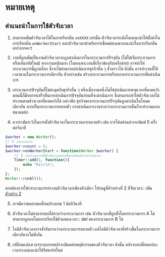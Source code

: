 # หมายเหตุ
## คำแนะนำในการใช้ตัวจับเวลา
1. สามารถเพิ่มตัวจับเวลาได้ในการเรียกคืน ```onXXXX``` เท่านั้น ตัวจับเวลาระดับโลกแนะนำให้ตั้งค่าในการเรียกคืน ```onWorkerStart``` และตัวจับเวลาสำหรับการเชื่อมต่อเฉพาะแนะนำในการเรียกคืน ```onConnect```

2. งานที่ถูกเพิ่มเป็นงานตัวจับเวลาจะถูกดำเนินการในกระบวนการปัจจุบัน (ไม่ได้เริ่มกระบวนการหรือเส้นรหัสใหม่) หากงานหนักมาก (โดยเฉพาะงานที่เกี่ยวข้องกับเครือข่าย) อาจทำให้กระบวนการนี้ถูกบล็อก ซึ่งจะไม่สามารถดำเนินการธุรกิจอื่น ๆ ชั่วคราวได้ ดังนั้น ควรทำงานที่ใช้เวลานานในกระบวนการเดียวกัน ตัวอย่างเช่น สร้างกระบวนการหรือหลายกระบวนการเพื่อดำเนินการ

3. กระบวนการปัจจุบันที่ไม่สะดุดกับธุรกิจอื่น ๆ หรือเมื่องานหนึ่งไม่ได้ดำเนินการตามเวลาที่คาดหวัง ตอนนี้ก็มีรอการเสร็จสิ้นการดำเนินการปัจจุบันก่อนที่จะดำเนินการ ซึ่งสามารถทำให้ตัวจับเวลาไม่ทำงานตามช่วงเวลาที่คาดหวังได้ กล่าวคือ ธุรกิจของกระบวนการปัจจุบันถูกดำเนินในโหมดเดียวกัน หากเป็นกระบวนการหลายตัว การดำเนินการงานระหว่างกระบวนการนั้นก็จะทำงานแบบขนานหน้า

4. ควรระมัดระวังในการตั้งตัวจับเวลาในกระบวนการหลายตัว เช่น การโค้ดด้านล่างจะพิมพ์ 5 ครั้งต่อวินาที
```php
$worker = new Worker();
// 5 กระบวนการ
$worker->count = 5;
$worker->onWorkerStart = function(Worker $worker) {
    // 5 กระบวนการที่มีตัวจับเวลาอย่างนี้สำหรับแต่ละกระบวนการ
    Timer::add(1, function(){
        echo "hi\r\n";
    });
};
Worker::runAll();
```
หากต้องการให้กระบวนการทำงานตัวจับเวลาเพียงตัวเดียว โปรดดูที่ตัวอย่างที่ 2 ที่จับเวลา:: เพิ่ม [ตัวอย่าง 2](add.md)

5. อาจมีความคลาดเคลื่อนประมาณ 1 มิลลิวินาที

6. ตัวจับเวลาไม่สามารถลบได้ระหว่างกระบวนการ เช่น ตัวจับเวลาที่ถูกตั้งโดยกระบวนการ A ไม่สามารถถูกลบโดยการเรียกใช้ตัวแสดงเวลา:: del ของกระบวนการ B ได้

7. ไอดีตัวจับเวลาอาจซ้ำกันระหว่างกระบวนการหลายตัว แต่ไอดีตัวจับเวลาที่สร้างขึ้นในกระบวนการเดียวกันจะไม่ซ้ำกัน

8. เปลี่ยนแปลงเวลาระบบภายหลังจะมีผลต่อพฤติกรรมของตัวจับเวลา ดังนั้น หลังจากเปลี่ยนแปลงเวลาระบบแนะนำให้รีสตาร์ทใหม่
